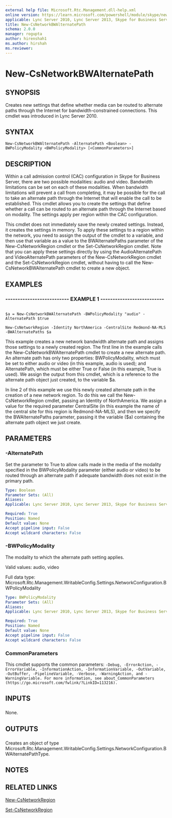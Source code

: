 ```yaml
---
external help file: Microsoft.Rtc.Management.dll-help.xml
online version: https://learn.microsoft.com/powershell/module/skype/new-csnetworkbwalternatepath
applicable: Lync Server 2010, Lync Server 2013, Skype for Business Server 2015, Skype for Business Server 2019
title: New-CsNetworkBWAlternatePath
schema: 2.0.0
manager: rogupta
author: hirenshah1
ms.author: hirshah
ms.reviewer:
---
```


# New-CsNetworkBWAlternatePath

## SYNOPSIS

Creates new settings that define whether media can be routed to alternate paths through the Internet for bandwidth-constrained connections.
This cmdlet was introduced in Lync Server 2010.



## SYNTAX

```
New-CsNetworkBWAlternatePath -AlternatePath <Boolean> -BWPolicyModality <BWPolicyModality> [<CommonParameters>]
```

## DESCRIPTION

Within a call admission control (CAC) configuration in Skype for Business Server, there are two possible modalities: audio and video.
Bandwidth limitations can be set on each of these modalities.
When bandwidth limitations will prevent a call from completing, it may be possible for the call to take an alternate path through the Internet that will enable the call to be established.
This cmdlet allows you to create the settings that define whether a call can be routed to an alternate path through the Internet based on modality.
The settings apply per region within the CAC configuration.

This cmdlet does not immediately save the newly created settings.
Instead, it creates the settings in memory.
To apply these settings to a region within the network, you need to assign the output of the cmdlet to a variable, and then use that variable as a value to the BWAlternatePaths parameter of the New-CsNetworkRegion cmdlet or the Set-CsNetworkRegion cmdlet.
Note that you can apply these settings directly by using the AudioAlternatePath and VideoAlternatePath parameters of the New-CsNetworkRegion cmdlet and the Set-CsNetworkRegion cmdlet, without having to call the New-CsNetworkBWAlternatePath cmdlet to create a new object.



## EXAMPLES

### -------------------------- EXAMPLE 1 -------------------------- 
```

$a = New-CsNetworkBWAlternatePath -BWPolicyModality "audio" -AlternatePath $true

New-CsNetworkRegion -Identity NorthAmerica -CentralSite Redmond-NA-MLS -BWAlternatePaths $a
```

This example creates a new network bandwidth alternate path and assigns those settings to a newly created region.
The first line in the example calls the New-CsNetworkBWAlternatePath cmdlet to create a new alternate path.
An alternate path has only two properties: BWPolicyModality, which must be set to either audio or video (in this example, audio is used); and AlternatePath, which must be either True or False (in this example, True is used).
We assign the output from this cmdlet, which is a reference to the alternate path object just created, to the variable $a.

In line 2 of this example we use this newly created alternate path in the creation of a new network region.
To do this we call the New-CsNetworkRegion cmdlet, passing an Identity of NorthAmerica.
We assign a value for the required parameter CentralSite (in this example the name of the central site for this region is Redmond-NA-MLS), and then we specify the BWAlternatePaths parameter, passing it the variable ($a) containing the alternate path object we just create.


## PARAMETERS

### -AlternatePath
Set the parameter to True to allow calls made in the media of the modality specified in the BWPolicyModality parameter (either audio or video) to be routed through an alternate path if adequate bandwidth does not exist in the primary path.

```yaml
Type: Boolean
Parameter Sets: (All)
Aliases: 
Applicable: Lync Server 2010, Lync Server 2013, Skype for Business Server 2015, Skype for Business Server 2019

Required: True
Position: Named
Default value: None
Accept pipeline input: False
Accept wildcard characters: False
```

### -BWPolicyModality
The modality to which the alternate path setting applies.

Valid values: audio, video

Full data type: Microsoft.Rtc.Management.WritableConfig.Settings.NetworkConfiguration.BWPolicyModality

```yaml
Type: BWPolicyModality
Parameter Sets: (All)
Aliases: 
Applicable: Lync Server 2010, Lync Server 2013, Skype for Business Server 2015, Skype for Business Server 2019

Required: True
Position: Named
Default value: None
Accept pipeline input: False
Accept wildcard characters: False
```

### CommonParameters
This cmdlet supports the common parameters: `-Debug, -ErrorAction, -ErrorVariable, -InformationAction, -InformationVariable, -OutVariable, -OutBuffer, -PipelineVariable, -Verbose, -WarningAction, and -WarningVariable. For more information, see about_CommonParameters (https://go.microsoft.com/fwlink/?LinkID=113216).`

## INPUTS

###  
None.

## OUTPUTS

###  
Creates an object of type Microsoft.Rtc.Management.WritableConfig.Settings.NetworkConfiguration.BWAlternatePathType.

## NOTES

## RELATED LINKS

[New-CsNetworkRegion](New-CsNetworkRegion.md)

[Set-CsNetworkRegion](Set-CsNetworkRegion.md)
